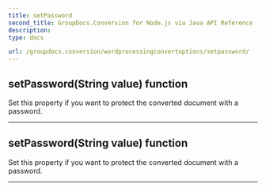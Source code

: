 ```yaml
---
title: setPassword
second_title: GroupDocs.Conversion for Node.js via Java API Reference
description: 
type: docs

url: /groupdocs.conversion/wordprocessingconvertoptions/setpassword/
---
```


## setPassword(String value)  function

 Set this property if you want to protect the converted document with a password.
 


---


## setPassword(String value)  function

 Set this property if you want to protect the converted document with a password.
 


---



